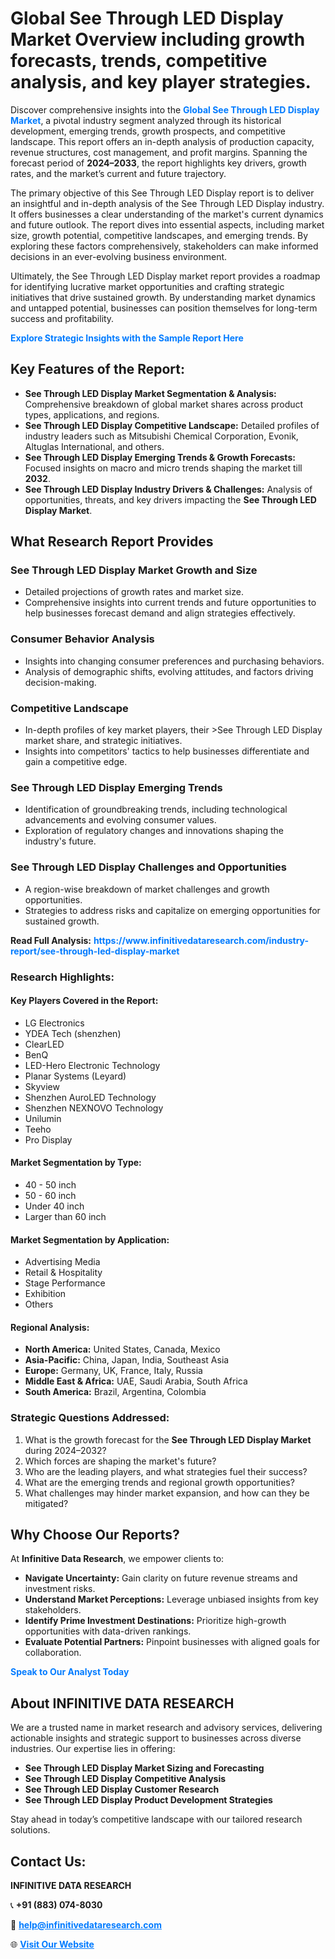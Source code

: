 <h1>Global See Through LED Display Market Overview including growth forecasts, trends, competitive analysis, and key player strategies.</h1>
<p>
Discover comprehensive insights into the 
<a href="https://www.infinitivedataresearch.com/industry-report/see-through-led-display-market" rel="dofollow" style="color: #007BFF; text-decoration: none;"><strong>Global See Through LED Display Market</strong></a>, a pivotal industry segment analyzed through its historical development, emerging trends, growth prospects, and competitive landscape. This report offers an in-depth analysis of production capacity, revenue structures, cost management, and profit margins. Spanning the forecast period of <strong>2024–2033</strong>, the report highlights key drivers, growth rates, and the market’s current and future trajectory.
</p>
<p>
The primary objective of this See Through LED Display report is to deliver an insightful and in-depth analysis of the See Through LED Display industry. It offers businesses a clear understanding of the market's current dynamics and future outlook. The report dives into essential aspects, including market size, growth potential, competitive landscapes, and emerging trends. By exploring these factors comprehensively, stakeholders can make informed decisions in an ever-evolving business environment.
</p>
<p>
Ultimately, the See Through LED Display market report provides a roadmap for identifying lucrative market opportunities and crafting strategic initiatives that drive sustained growth. By understanding market dynamics and untapped potential, businesses can position themselves for long-term success and profitability.
</p>
<p>
<a href="https://www.infinitivedataresearch.com/request-sample/reportId=107221" style="color: #007BFF; text-decoration: none;"><strong>Explore Strategic Insights with the Sample Report Here</strong></a>
</p>

<h2>Key Features of the Report:</h2>
<ul>
<li><strong>See Through LED Display Market Segmentation & Analysis:</strong> Comprehensive breakdown of global market shares across product types, applications, and regions.</li>
<li><strong>See Through LED Display Competitive Landscape:</strong> Detailed profiles of industry leaders such as Mitsubishi Chemical Corporation, Evonik, Altuglas International, and others.</li>
<li><strong>See Through LED Display Emerging Trends & Growth Forecasts:</strong> Focused insights on macro and micro trends shaping the market till <strong>2032</strong>.</li>
<li><strong>See Through LED Display Industry Drivers & Challenges:</strong> Analysis of opportunities, threats, and key drivers impacting the <strong>See Through LED Display Market</strong>.</li>
</ul>

<h2>What Research Report Provides</h2>
<h3>See Through LED Display Market Growth and Size</h3>
<ul>
<li>Detailed projections of growth rates and market size.</li>
<li>Comprehensive insights into current trends and future opportunities to help businesses forecast demand and align strategies effectively.</li>
</ul>

<h3>Consumer Behavior Analysis</h3>
<ul>
<li>Insights into changing consumer preferences and purchasing behaviors.</li>
<li>Analysis of demographic shifts, evolving attitudes, and factors driving decision-making.</li>
</ul>

<h3>Competitive Landscape</h3>
<ul>
<li>In-depth profiles of key market players, their >See Through LED Display market share, and strategic initiatives.</li>
<li>Insights into competitors' tactics to help businesses differentiate and gain a competitive edge.</li>
</ul>

<h3>See Through LED Display Emerging Trends</h3>
<ul>
<li>Identification of groundbreaking trends, including technological advancements and evolving consumer values.</li>
<li>Exploration of regulatory changes and innovations shaping the industry's future.</li>
</ul>

<h3>See Through LED Display Challenges and Opportunities</h3>
<ul>
<li>A region-wise breakdown of market challenges and growth opportunities.</li>
<li>Strategies to address risks and capitalize on emerging opportunities for sustained growth.</li>
</ul>
<p><strong>Read Full Analysis:</strong> <a href="https://www.infinitivedataresearch.com/industry-report/see-through-led-display-market" rel="dofollow" style="color: #007BFF; text-decoration: none;"><strong>https://www.infinitivedataresearch.com/industry-report/see-through-led-display-market</strong></a></p>
<h3>Research Highlights:</h3>
<h4>Key Players Covered in the Report:</h4>
<ul><li>LG Electronics</li><li>YDEA Tech (shenzhen)</li><li>ClearLED</li><li>BenQ</li><li>LED-Hero Electronic Technology</li><li>Planar Systems (Leyard)</li><li>Skyview</li><li>Shenzhen AuroLED Technology</li><li>Shenzhen NEXNOVO Technology</li><li>Unilumin</li><li>Teeho</li><li>Pro Display</li></ul>
<h4>Market Segmentation by Type:</h4>
<ul><li>40 - 50 inch</li><li>50 - 60 inch</li><li>Under 40 inch</li><li>Larger than 60 inch</li></ul>
<h4>Market Segmentation by Application:</h4>
<ul><li>Advertising Media</li><li>Retail &amp; Hospitality</li><li>Stage Performance</li><li>Exhibition</li><li>Others</li></ul>

<h4>Regional Analysis:</h4>
<ul>
<li><strong>North America:</strong> United States, Canada, Mexico</li>
<li><strong>Asia-Pacific:</strong> China, Japan, India, Southeast Asia</li>
<li><strong>Europe:</strong> Germany, UK, France, Italy, Russia</li>
<li><strong>Middle East & Africa:</strong> UAE, Saudi Arabia, South Africa</li>
<li><strong>South America:</strong> Brazil, Argentina, Colombia</li>
</ul>

<h3>Strategic Questions Addressed:</h3>
<ol>
<li>What is the growth forecast for the <strong>See Through LED Display Market</strong> during 2024–2032?</li>
<li>Which forces are shaping the market's future?</li>
<li>Who are the leading players, and what strategies fuel their success?</li>
<li>What are the emerging trends and regional growth opportunities?</li>
<li>What challenges may hinder market expansion, and how can they be mitigated?</li>
</ol>

<h2>Why Choose Our Reports?</h2>
<p>At <strong>Infinitive Data Research</strong>, we empower clients to:</p>
<ul>
<li><strong>Navigate Uncertainty:</strong> Gain clarity on future revenue streams and investment risks.</li>
<li><strong>Understand Market Perceptions:</strong> Leverage unbiased insights from key stakeholders.</li>
<li><strong>Identify Prime Investment Destinations:</strong> Prioritize high-growth opportunities with data-driven rankings.</li>
<li><strong>Evaluate Potential Partners:</strong> Pinpoint businesses with aligned goals for collaboration.</li>
</ul>
<p><a href="https://www.infinitivedataresearch.com/industry-report/see-through-led-display-market" rel="dofollow" style="color: #007BFF; text-decoration: none;"><strong>Speak to Our Analyst Today</strong></a></p>

<h2>About INFINITIVE DATA RESEARCH</h2>
<p>We are a trusted name in market research and advisory services, delivering actionable insights and strategic support to businesses across diverse industries. Our expertise lies in offering:</p>
<ul>
<li><strong>See Through LED Display Market Sizing and Forecasting</strong></li>
<li><strong>See Through LED Display Competitive Analysis</strong></li>
<li><strong>See Through LED Display Customer Research</strong></li>
<li><strong>See Through LED Display Product Development Strategies</strong></li>
</ul>
<p>Stay ahead in today’s competitive landscape with our tailored research solutions.</p>

<h2>Contact Us:</h2>
<p><strong>INFINITIVE DATA RESEARCH</strong></p>
<p>📞 <strong>+91 (883) 074-8030</strong></p>
<p>📧 <strong><a href="mailto:help@infinitivedataresearch.com" style="color: #007BFF;">help@infinitivedataresearch.com</a></strong></p>
<p>🌐 <strong><a href="https://www.infinitivedataresearch.com" rel="dofollow" style="color: #007BFF;">Visit Our Website</a></strong></p>